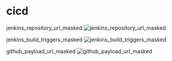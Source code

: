 # cicd

jenkins_repository_url_masked
![jenkins_repository_url_masked](jenkins_repository_url_masked.png)

jenkins_build_triggers_masked
![jenkins_build_triggers_masked](jenkins_build_triggers_masked.png)

github_payload_url_masked
![github_payload_url_masked](github_payload_url_masked.png)
